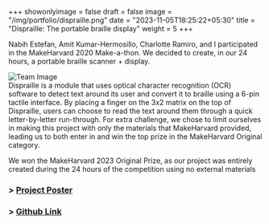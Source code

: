 +++
showonlyimage = false
draft = false
image = "/img/portfolio/dispraille.png"
date = "2023-11-05T18:25:22+05:30"
title = "Dispraille: The portable braille display"
weight = 5
+++

Nabih Estefan, Amit Kumar-Hermosillo, Charlotte Ramiro, and I participated in the MakeHarvard 2020 Make-a-thon. We decided to create, in our 24 hours, a portable braille scanner + display.
<!--more-->
![Team Image][1]   
Dispraille is a module that uses optical character recognition (OCR) software to detect text around its user and convert it to braille using a 6-pin tactile interface. By placing a finger on the 3x2 matrix on the top of Dispraille, users can choose to read the text around them through a quick letter-by-letter run-through. For extra challenge, we chose to limit ourselves in making this project with only the materials that MakeHarvard provided, leading us to both enter in and win the top prize in the MakeHarvard Original category.

We won the MakeHarvard 2023 Original Prize, as our project was entirely created during the 24 hours of the competition using no external materials

### > [Project Poster](https://github.com/cramirodehuelbes/dispraille/blob/8564e675787611d64d620bfe821f0ee7ecba9155/dispraille%20poster.pdf)  
### > [Github Link](https://github.com/cramirodehuelbes/dispraille)

[1]: /img/portfolio/disprailleteam.png